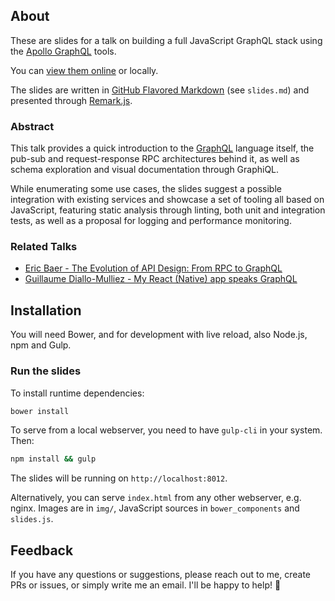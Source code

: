 ## About
These are slides for a talk on building a full JavaScript GraphQL stack using
the [Apollo GraphQL](https://apollographql.com/) tools.

You can [view them online](https://metaspora.org/apollo-graphql) or locally.

The slides are written in
[GitHub Flavored Markdown](https://github.github.com/gfm/) (see `slides.md`) and
presented through [Remark.js](https://remarkjs.com/).

### Abstract
This talk provides a quick introduction to the [GraphQL](http://graphql.org/)
language itself, the pub-sub and request-response RPC architectures behind it,
as well as schema exploration and visual documentation through GraphiQL.

While enumerating some use cases, the slides suggest a possible integration with
existing services and showcase a set of tooling all based on JavaScript,
featuring static analysis through linting, both unit and integration tests, as
well as a proposal for logging and performance monitoring.

### Related Talks
* [Eric Baer - The Evolution of API Design: From RPC to GraphQL](https://www.youtube.com/watch?v=PmWho45WmQY)
* [Guillaume Diallo-Mulliez - My React (Native) app speaks GraphQL](http://slides.com/guitoof/my-react-app-speaks-graphql-with-apollo-client/fullscreen#/)

## Installation
You will need Bower, and for development with live reload, also Node.js, npm
and Gulp.

### Run the slides

To install runtime dependencies:
```bash
bower install
```

To serve from a local webserver, you need to have `gulp-cli` in your system.
Then:
```bash
npm install && gulp
```

The slides will be running on `http://localhost:8012`.

Alternatively, you can serve `index.html` from any other webserver, e.g. nginx.
Images are in `img/`, JavaScript sources in `bower_components` and `slides.js`.

## Feedback
If you have any questions or suggestions, please reach out to me, create PRs or
issues, or simply write me an email. I'll be happy to help! 🐢
